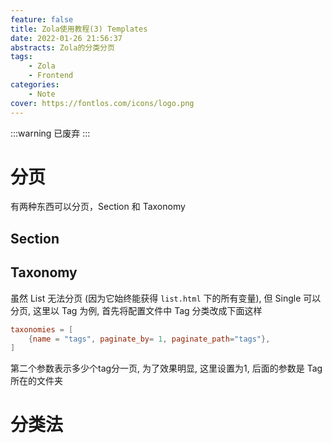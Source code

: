 ```yaml
---
feature: false
title: Zola使用教程(3) Templates
date: 2022-01-26 21:56:37
abstracts: Zola的分类分页
tags:
    - Zola
    - Frontend
categories:
    - Note
cover: https://fontlos.com/icons/logo.png
---
```


:::warning
已废弃
:::

# 分页

有两种东西可以分页，Section 和 Taxonomy

## Section

## Taxonomy

虽然 List 无法分页 (因为它始终能获得 `list.html` 下的所有变量), 但 Single 可以分页, 这里以 Tag 为例, 首先将配置文件中 Tag 分类改成下面这样

```toml
taxonomies = [
    {name = "tags", paginate_by= 1, paginate_path="tags"},
]
```

第二个参数表示多少个tag分一页, 为了效果明显, 这里设置为1, 后面的参数是 Tag 所在的文件夹

# 分类法

